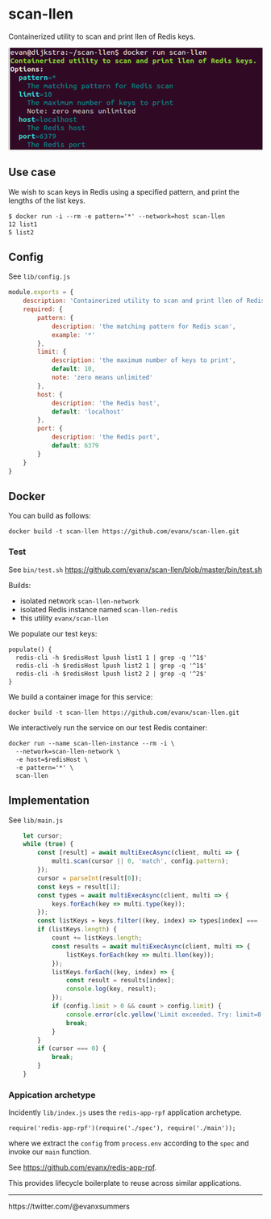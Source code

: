# scan-llen

Containerized utility to scan and print llen of Redis keys.

<img src="https://raw.githubusercontent.com/evanx/scan-llen/master/docs/readme/main.png"/>

## Use case

We wish to scan keys in Redis using a specified pattern, and print the lengths of the list keys.

```
$ docker run -i --rm -e pattern='*' --network=host scan-llen
12 list1
5 list2
```

## Config

See `lib/config.js`
```javascript
module.exports = {
    description: 'Containerized utility to scan and print llen of Redis keys.',
    required: {
        pattern: {
            description: 'the matching pattern for Redis scan',
            example: '*'
        },
        limit: {
            description: 'the maximum number of keys to print',
            default: 10,
            note: 'zero means unlimited'
        },
        host: {
            description: 'the Redis host',
            default: 'localhost'
        },
        port: {
            description: 'the Redis port',
            default: 6379
        }
    }
}
```

## Docker

You can build as follows:
```shell
docker build -t scan-llen https://github.com/evanx/scan-llen.git
```
### Test 

See `bin/test.sh` https://github.com/evanx/scan-llen/blob/master/bin/test.sh

Builds:
- isolated network `scan-llen-network`
- isolated Redis instance named `scan-llen-redis`
- this utility `evanx/scan-llen`

We populate our test keys:
```
populate() {
  redis-cli -h $redisHost lpush list1 1 | grep -q '^1$'
  redis-cli -h $redisHost lpush list2 1 | grep -q '^1$'
  redis-cli -h $redisHost lpush list2 2 | grep -q '^2$'
}
```

We build a container image for this service:
```
docker build -t scan-llen https://github.com/evanx/scan-llen.git
```

We interactively run the service on our test Redis container:
```
docker run --name scan-llen-instance --rm -i \
  --network=scan-llen-network \
  -e host=$redisHost \
  -e pattern='*' \
  scan-llen
```

## Implementation

See `lib/main.js`

```javascript
    let cursor;
    while (true) {
        const [result] = await multiExecAsync(client, multi => {
            multi.scan(cursor || 0, 'match', config.pattern);
        });
        cursor = parseInt(result[0]);
        const keys = result[1];
        const types = await multiExecAsync(client, multi => {
            keys.forEach(key => multi.type(key));
        });
        const listKeys = keys.filter((key, index) => types[index] === 'list');
        if (listKeys.length) {
            count += listKeys.length;
            const results = await multiExecAsync(client, multi => {
                listKeys.forEach(key => multi.llen(key));
            });
            listKeys.forEach((key, index) => {
                const result = results[index];
                console.log(key, result);
            });
            if (config.limit > 0 && count > config.limit) {
                console.error(clc.yellow('Limit exceeded. Try: limit=0'));
                break;
            }
        }
        if (cursor === 0) {
            break;
        }
    }
```

### Appication archetype

Incidently `lib/index.js` uses the `redis-app-rpf` application archetype.
```
require('redis-app-rpf')(require('./spec'), require('./main'));
```
where we extract the `config` from `process.env` according to the `spec` and invoke our `main` function.

See https://github.com/evanx/redis-app-rpf.

This provides lifecycle boilerplate to reuse across similar applications.

<hr>
https://twitter.com/@evanxsummers
